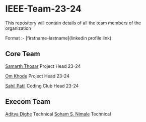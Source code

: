 # IEEE-Team-23-24

This repository will contain details of all the team members of the organization

Format :- [firstname-lastname](linkedin profile link)

## Core Team

[Samarth Thosar](https://www.linkedin.com/in/samarth-thosar/ "Open linkedin") Project Head 23-24

[Om Khode](https://www.linkedin.com/in/om-khode/) Project Head 23-24

[Sahil Patil](https://www.linkedin.com/in/sahil-patil-/) Coding Club Head 23-24

## Execom Team
[Aditya Dighe](https://www.linkedin.com/in/aditya-dighe/ "Open Linkedin" ) Technical
[Soham S. Nimale](https://www.linkedin.com/in/soham-nimale-500692257/ "Open Linkedin" ) Technical
